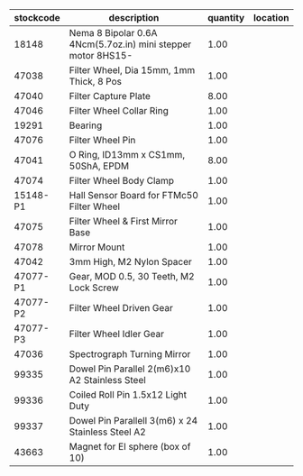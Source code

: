 |stockcode|description|quantity|location|
|---------|-----------|--------|--------|
|18148|Nema 8 Bipolar 0.6A 4Ncm(5.7oz.in) mini stepper motor 8HS15-|1.00||
|47038|Filter Wheel, Dia 15mm, 1mm Thick, 8 Pos|1.00||
|47040|Filter Capture Plate|8.00||
|47046|Filter Wheel Collar Ring|1.00||
|19291|Bearing|1.00||
|47076|Filter Wheel Pin|1.00||
|47041|O Ring, ID13mm x CS1mm, 50ShA, EPDM|8.00||
|47074|Filter Wheel Body Clamp|1.00||
|15148-P1|Hall Sensor Board for FTMc50 Filter Wheel|1.00||
|47075|Filter Wheel & First Mirror Base|1.00||
|47078|Mirror Mount|1.00||
|47042|3mm High, M2 Nylon Spacer|1.00||
|47077-P1|Gear, MOD 0.5, 30 Teeth, M2 Lock Screw|1.00||
|47077-P2|Filter Wheel Driven Gear|1.00||
|47077-P3|Filter Wheel Idler Gear|1.00||
|47036|Spectrograph Turning Mirror|1.00||
|99335|Dowel Pin Parallel 2(m6)x10 A2 Stainless Steel|1.00||
|99336|Coiled Roll Pin 1.5x12 Light Duty|1.00||
|99337|Dowel Pin Parallell 3(m6) x 24 Stainless Steel A2|1.00||
|43663|Magnet for EI sphere (box of 10)|1.00||
